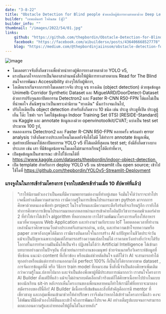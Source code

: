 ```yaml
---
date: "3-8-22"
title: "Obstacle Detection for Blind people ช่วยเหลือผู้พิการทางสายตาด้วย Deep Learning"
builder: "เทพบดินทร์ ใจอินสม (ฟู่)"
builder_info: ""
thumbnail: "/images/2022/54/01.jpg"
links:
    github: "https://github.com/thepbordin/Obstacle-Detection-for-Blind-people"
    facebook: "https://facebook.com/aibuildersx/posts/436406668527778"
    blog: "https://medium.com/@thepbordinjaiinsom/obstacle-detection-for-blind-people-d33e3c4e11dd"
---
```


![image](/images/2022/54/01.jpg)

- โมเดลตรวจจับสิ่งกีดขวางเพื่อช่วยนำทางผู้พิการทางสายตาด้วย YOLO v5,
- แรงบันดาลใจจากการเป็นจิตอาสาอ่านหนังสือให้ผู้พิการทางสายตาบน Read for The Blind สนใจการพัฒนา Accessibility ต่างๆให้กับผู้พิการ,
- ไอเดียแรกเริ่มจากการทำโมเดลตรวจจับ ประตู vs ทางเดิน (object detection) ด้วยชุดข้อมูล Unimelb Corridor Synthetic Dataset และ MiguelARD/DoorDetect-Dataset ด้วยการปรับจูนสถาปัตยกรรม Detectron2 และ Faster R-CNN R50-FPN ได้ผลไม่เป็นที่น่าพอใจ สันนิษฐานว่าเป็นเพราะคำนิยาม "ทางเดิน" นั้นกว้างจนเกินไป,
- ปรับไอเดียเป็น object detection สำหรับสิ่งกีดขวาง 10 ชนิด เช่น ประตู ประตูที่เปิด ประตูตู้เย็น โต๊ะ โซฟา ฯลฯ โดยใช้ชุดข้อมูล Indoor Training Set (ITS) [RESIDE-Standard] บน Kaggle และ annotate ข้อมูลเองด้วย openvinotoolkit/CVAT; แบ่งเป็น test set ประมาณ 100 รูป,
- ทดลองเทรน Detectron2 และ Faster R-CNN R50-FPN หลายครั้ง พร้อมทำ error analysis ว่าสิ่งกีดขวางประเภทไหนโมเดลยังจับได้ไม่ดี ได้ทำการ annotate ข้อมูลเพิ่ม,
- สุดท้ายเปลี่ยนมาใช้สถาปัตยกรรม YOLO v5 ที่ได้ผลดีที่สุดบน test set; ยังมีสิ่งกีดขวางบางประเภท เช่น เสา ที่มีข้อมูลน้อยจนโมเดลไม่สามารถเรียนรู้ได้ดีเท่าที่ควร,
- เปิดชุดข้อมูลเป็นสาธารณะ เข้าไปใช้งานได้ที่ https://www.kaggle.com/datasets/thepbordin/indoor-object-detection,
- เปิด template สำหรับการ deploy YOLO v5 บน streamlit เป็น open source; เข้าไปใช้ไดที่ https://github.com/thepbordin/YOLOv5-Streamlit-Deployment

### แรงจูงในในการเข้าร่วมโครงการ (จากใบสมัครเข้าร่วมเมื่อ 10 สัปดาห์ที่แล้ว)

> "เราให้นิยามตัวเองว่าเป็นคนที่มีความพยายามต่องานที่ทำอยู่เสมอ จึงมั่นใจได้ว่าเราจะทำโปรเจคนี้อย่างเต็มความสามารถ เรามีความรู้ในการเขียนโปรแกรมภาษา python มาจากการศึกษาด้วยตนเองเพื่อทำ project ในโรงเรียนและมีความกระตือรือร้นที่จะเรียนรู้อีก เรายังได้ทำการศึกษาการเขียนโปรแกรมมาหลากหลายผ่านการเข้าค่ายโอลิมปิกวิชาการคอมพิวเตอร์ค่าย 2 ที่ทำให้เราได้เข้าใจ algorithm ที่หลากหลาย เราได้ร่วมพัฒนาโครงการเครื่องให้อาหารแมวที่ควบคุมบน Web Application และทำงานร่วมกับระบบ IoT โดยตลอดเวลาที่ทำงานเหล่านั้นเราศึกษาบนเว็บต่างประเทศจึงสามารถอ่าน, แปล, และทำความเข้าใจบทความหรือ paper ภาษาอังกฤษได้ดีมาก เรามีแรงบันดาลใจในการสร้าง AI แก้ปัญหาในชีวิตประจำวัน แม้จะเป็นปัญหาเฉพาะกลุ่มแต่ก็สามารถสร้างความแปลกใหม่ได้ เราคาดหวังอย่างยิ่งว่าจะได้รับโอกาสในการทำความฝันนั้นให้เป็นจริง  ปฏิเสธไม่ได้ว่า Artificial Intelligence ได้เข้ามาบทบาทอย่างมากในปัจจุบัน ทั้งช่วยย่นการทำงานของมนุษย์ ช่วยจำแนกหรือวิเคราะห์ข้อมูลที่ซับซ้อน แนะนำ content ที่เกี่ยวข้อง หรือแม้แต่ช่วยตัดสินใจ แต่ก็ใช่ว่า AI จะสามารถทำได้ทุกอย่างหรือแม้แต่การทำงานออกมาได้ perfect 100% ก็เป็นไปได้ยากหากขาด dataset , การจัดการข้อมูลที่ดี หรือ วิธีการ train model ที่เหมาะสม ซึ่งสิ่งนี้จำเป็นต้องศึกษาเพิ่มเติมกว่าความรู้ในม.ปลายไปมาก และจำเป็นต้องพึ่งพาผู้ที่มีประสบการณ์มากกว่า  เราสนใจโครงการ AI Builder ตั้งแต่ปีที่แล้ว แม้จะไม่ผ่านรอบคัดเลือกตัวจริงแต่ก็ได้ศึกษาเนื้อหาไปบ้างในแบบของนักเรียน sit-in หลังจากเห็นโครงงานของเพื่อนหลายคนก็ทำให้เรามีไฟที่อยากจะมาลองสมัครรอบของปีนี้อีก! AI Builder มีเนื้อหาที่เข้มข้นและสิ่งที่สำคัญคือการมี mentor ที่เชี่ยวชาญ และกลุ่มเพื่อนเข้ามาช่วยให้คำปรึกษา เราจึงคิดว่าหากได้เข้าร่วมโครงการนี้แล้ว คงจะได้พัฒนาฝีมือตัวเองให้ดีขึ้นและเข้าใจถึงการพัฒนาโปรเจค AI อย่างเต็มรูปแบบจนอาจสามารถตกตะกอนความรู้และถ่ายทอดให้ผู้อื่นได้ในภายหลัง"